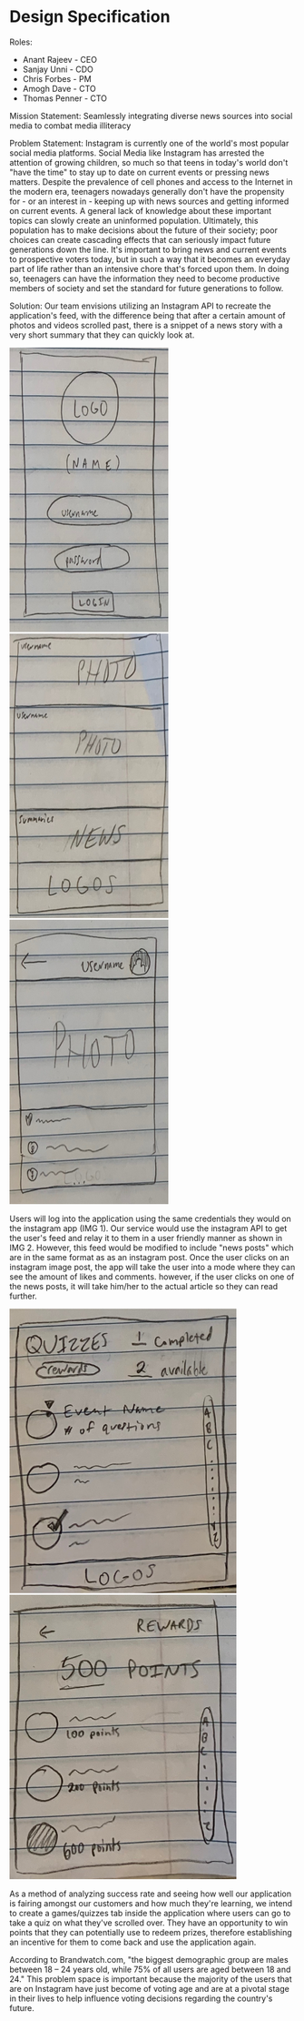 # Design Specification

Roles:
- Anant Rajeev - CEO
- Sanjay Unni - CDO
- Chris Forbes - PM 
- Amogh Dave - CTO
- Thomas Penner - CTO

Mission Statement: Seamlessly integrating diverse news sources into social media to combat media illiteracy

Problem Statement: Instagram is currently one of the world's most popular social media platforms. Social Media like Instagram has arrested the attention of growing children, so much so that teens in today's world don't "have the time" to stay up to date on current events or pressing news matters. Despite the prevalence of cell phones and access to the Internet in the modern era, teenagers nowadays generally don't have the propensity for - or an interest in - keeping up with news sources and getting informed on current events. A general lack of knowledge about these important topics can slowly create an uninformed population. Ultimately, this population has to make decisions about the future of their society; poor choices can create cascading effects that can seriously impact future generations down the line. It's important to bring news and current events to prospective voters today, but in such a way that it becomes an everyday part of life rather than an intensive chore that's forced upon them. In doing so, teenagers can have the information they need to become productive members of society and set the standard for future generations to follow.

Solution: Our team envisions utilizing an Instagram API to recreate the application's feed, with the difference being that after a certain amount of photos and videos scrolled past, there is a snippet of a news story with a very short summary that they can quickly look at. 

<img src="./images/login.jpeg" alt="login" width="280" height="500"> <img src="./images/feed.jpeg" alt="feed" width="280" height="500"> <img src="./images/individualpost.jpeg" alt="individual post" width="280" height="500">

Users will log into the application using the same credentials they would on the instagram app (IMG 1). Our service would use the instagram API to get the user's feed and relay it to them in a user friendly manner as shown in IMG 2. However, this feed would be modified to include "news posts" which are in the same format as as an instagram post. Once the user clicks on an instagram image post, the app will take the user into a mode where they can see the amount of likes and comments. however, if the user clicks on one of the news posts, it will take him/her to the actual article so they can read further. 

<img src="./images/quiztab.jpeg" alt="quiz tab" width="400" height="500"> <img src="./images/rewards.jpeg" alt="rewards" width="400" height="500"> 


As a method of analyzing success rate and seeing how well our application is fairing amongst our customers and how much they're learning, we intend to create a games/quizzes tab inside the application where users can go to take a quiz on what they've scrolled over. They have an opportunity to win points that they can potentially use to redeem prizes, therefore establishing an incentive for them to come back and use the application again. 


According to Brandwatch.com, "the biggest demographic group are males between 18 – 24 years old, while 75% of all users are aged between 18 and 24." This problem space is important because the majority of the users that are on Instagram have just become of voting age and are at a pivotal stage in their lives to help influence voting decisions regarding the country's future. 
